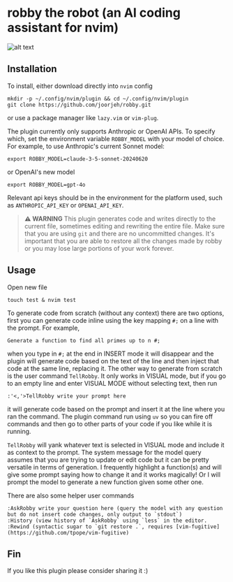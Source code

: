 # robby the robot (an AI coding assistant for nvim)

![alt text](https://github.com/joorjeh/robby/blob/main/robby.png?raw=true)

## Installation
To install, either download directly into `nvim` config
```
mkdir -p ~/.config/nvim/plugin && cd ~/.config/nvim/plugin
git clone https://github.com/joorjeh/robby.git
```
or use a package manager like `lazy.vim` or `vim-plug`.

The plugin currently only supports Anthropic or OpenAI APIs.  To specify which, set the environment variable
`ROBBY_MODEL` with your model of choice.  For example, to use Anthropic's current Sonnet model:
```
export ROBBY_MODEL=claude-3-5-sonnet-20240620
```
or OpenAI's new model
```
export ROBBY_MODEL=gpt-4o
```
Relevant api keys should be in the environment for the platform used, such as `ANTHROPIC_API_KEY` or `OPENAI_API_KEY`.

> **⚠️ WARNING**
> This plugin generates code and writes directly to the current file, sometimes editing and rewriting the entire file. Make sure that you are using `git` and there are no uncommitted changes.  It's important that you are able to restore all the changes made by robby or you may lose large portions of your work forever. 

## Usage
Open new file
```
touch test & nvim test 
```
To generate code from scratch (without any context) there are two options, first you can generate code inline using the key
mapping `#;` on a line with the prompt.  For example,
```
Generate a function to find all primes up to n #;
```
when you type in `#;` at the end in INSERT mode it will disappear and the plugin will generate code based on the text of the line
and then inject that code at the same line, replacing it.  The other way to generate from scratch is the user command `TellRobby`.
It only works in VISUAL mode, but if you go to an empty line and enter VISUAL MODE without selecting text, then run 
```
:'<,'>TellRobby write your prompt here
```
it will generate code based on the prompt and insert it at the line where you ran the command.  The plugin command run using `uv` so
you can fire off commands and then go to other parts of your code if you like while it is running.

`TellRobby` will yank whatever text is selected in VISUAL mode and include it as context to the prompt.  The system message for the
model query assumes that you are trying to update or edit code but it can be pretty versatile in terms of generation.  I frequently 
highlight a function(s) and will give some prompt saying how to change it and it works magically!  Or I will prompt the model
to generate a new function given some other one. 

There are also some helper user commands
```
:AskRobby write your question here (query the model with any question but do not insert code changes, only output to `stdout`)
:History (view history of `AskRobby` using `less` in the editor.
:Rewind (syntactic sugar to `git restore .`, requires [vim-fugitive](https://github.com/tpope/vim-fugitive)
```
## Fin
If you like this plugin please consider sharing it :)

